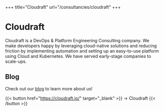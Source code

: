 
+++
title="Cloudraft"
url="/consultancies/cloudraft"
+++

# Cloudraft

Cloudraft is a DevOps & Platform Engineering Consulting company. We make developers happy by leveraging cloud-native solutions and reducing friction by implementing automation and setting up an easy-to-use platform using Cloud and Kubernetes. We have served early-stage companies to scale-ups. 

## Blog

Check out our [blog](https://cloudraft.io/blog) to learn more about us!

{{< button href="https://cloudraft.io/" target="_blank" >}}
-> Cloudraft
{{< /button >}}  
